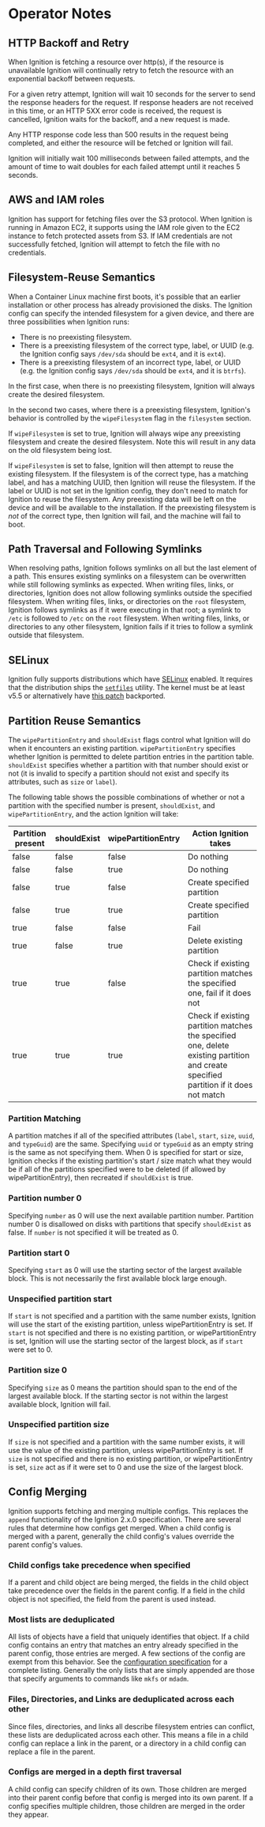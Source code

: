 # Operator Notes

## HTTP Backoff and Retry

When Ignition is fetching a resource over http(s), if the resource is unavailable Ignition will continually retry to fetch the resource with an exponential backoff between requests.

For a given retry attempt, Ignition will wait 10 seconds for the server to send the response headers for the request. If response headers are not received in this time, or an HTTP 5XX error code is received, the request is cancelled, Ignition waits for the backoff, and a new request is made.

Any HTTP response code less than 500 results in the request being completed, and either the resource will be fetched or Ignition will fail.

Ignition will initially wait 100 milliseconds between failed attempts, and the amount of time to wait doubles for each failed attempt until it reaches 5 seconds.

## AWS and IAM roles

Ignition has support for fetching files over the S3 protocol. When Ignition is running in Amazon EC2, it supports using the IAM role given to the EC2 instance to fetch protected assets from S3. If IAM credentials are not successfully fetched, Ignition will attempt to fetch the file with no credentials.


## Filesystem-Reuse Semantics

When a Container Linux machine first boots, it's possible that an earlier installation or other process has already provisioned the disks. The Ignition config can specify the intended filesystem for a given device, and there are three possibilities when Ignition runs:

- There is no preexisting filesystem.
- There is a preexisting filesystem of the correct type, label, or UUID (e.g. the Ignition config says `/dev/sda` should be `ext4`, and it is `ext4`).
- There is a preexisting filesystem of an incorrect type, label, or UUID (e.g. the Ignition config says `/dev/sda` should be `ext4`, and it is `btrfs`).

In the first case, when there is no preexisting filesystem, Ignition will always create the desired filesystem.

In the second two cases, where there is a preexisting filesystem, Ignition's behavior is controlled by the `wipeFilesystem` flag in the `filesystem` section.

If `wipeFilesystem` is set to true, Ignition will always wipe any preexisting filesystem and create the desired filesystem. Note this will result in any data on the old filesystem being lost.

If `wipeFilesystem` is set to false, Ignition will then attempt to reuse the existing filesystem. If the filesystem is of the correct type, has a matching label, and has a matching UUID, then Ignition will reuse the filesystem. If the label or UUID is not set in the Ignition config, they don't need to match for Ignition to reuse the filesystem. Any preexisting data will be left on the device and will be available to the installation. If the preexisting filesystem is *not* of the correct type, then Ignition will fail, and the machine will fail to boot.

## Path Traversal and Following Symlinks

When resolving paths, Ignition follows symlinks on all but the last element of a path. This ensures existing symlinks on a filesystem can be overwritten while still following symlinks as expected. When writing files, links, or directories, Ignition does not allow following symlinks outside the specified filesystem. When writing files, links, or directories on the `root` filesystem, Ignition follows symlinks as if it were executing in that root; a symlink to `/etc` is followed to `/etc` on the `root` filesystem. When writing files, links, or directories to any other filesystem, Ignition fails if it tries to follow a symlink outside that filesystem.

## SELinux

Ignition fully supports distributions which have [SELinux][selinux] enabled. It requires that the distribution ships the [`setfiles`][setfiles] utility. The kernel must be at least v5.5 or alternatively have [this patch](https://lore.kernel.org/selinux/20190912133007.27545-1-jlebon@redhat.com/T/#u) backported.

[selinux]: https://selinuxproject.org/page/Main_Page
[setfiles]: https://linux.die.net/man/8/setfiles

## Partition Reuse Semantics

The `wipePartitionEntry` and `shouldExist` flags control what Ignition will do when it encounters an existing partition. `wipePartitionEntry` specifies whether Ignition is permitted to delete partition entries in the partition table.  `shouldExist` specifies whether a partition with that number should exist or not (it is invalid to specify a partition should not exist and specify its attributes, such as `size` or `label`).

The following table shows the possible combinations of whether or not a partition with the specified number is present, `shouldExist`, and `wipePartitionEntry`, and the action Ignition will take:

| Partition present | shouldExist | wipePartitionEntry | Action Ignition takes
| ----------------- | ----------- | ------------------ | ---------------------
| false             | false       | false              | Do nothing
| false             | false       | true               | Do nothing
| false             | true        | false              | Create specified partition
| false             | true        | true               | Create specified partition
| true              | false       | false              | Fail
| true              | false       | true               | Delete existing partition
| true              | true        | false              | Check if existing partition matches the specified one, fail if it does not
| true              | true        | true               | Check if existing partition matches the specified one, delete existing partition and create specified partition if it does not match

### Partition Matching
A partition matches if all of the specified attributes (`label`, `start`, `size`, `uuid`, and `typeGuid`) are the same. Specifying `uuid` or `typeGuid` as an empty string is the same as not specifying them. When 0 is specified for start or size, Ignition checks if the existing partition's start / size match what they would be if all of the partitions specified were to be deleted (if allowed by wipePartitionEntry), then recreated if `shouldExist` is true.

### Partition number 0
Specifying `number` as 0 will use the next available partition number. Partition number 0 is disallowed on disks with partitions that specify `shouldExist` as false. If `number` is not specified it will be treated as 0.

### Partition start 0
Specifying `start` as 0 will use the starting sector of the largest available block. This is not necessarily the first available block large enough.

### Unspecified partition start
If `start` is not specified and a partition with the same number exists, Ignition will use the start of the existing partition, unless wipePartitionEntry is set.
If `start` is not specified and there is no existing partition, or wipePartitionEntry is set, Ignition will use the starting sector of the largest block, as if `start` were set to 0.

### Partition size 0
Specifying `size` as 0 means the partition should span to the end of the largest available block. If the starting sector is not within the largest available block, Ignition will fail.

### Unspecified partition size
If `size` is not specified and a partition with the same number exists, it will use the value of the existing partition, unless wipePartitionEntry is set.
If `size` is not specified and there is no existing partition, or wipePartitionEntry is set, `size` act as if it were set to 0 and use the size of the largest block.

## Config Merging

Ignition supports fetching and merging multiple configs. This replaces the `append` functionality of the Ignition 2.x.0 specification. There are several rules that determine how configs get merged. When a child config is merged with a parent, generally the child config's values override the parent config's values.

### Child configs take precedence when specified

If a parent and child object are being merged, the fields in the child object take precedence over the fields in the parent config. If a field in the child object is not specified, the field from the parent is used instead.

### Most lists are deduplicated

All lists of objects have a field that uniquely identifies that object. If a child config contains an entry that matches an entry already specified in the parent config, those entries are merged. A few sections of the config are exempt from this behavior. See the [configuration specification][config-spec] for a complete listing. Generally the only lists that are simply appended are those that specify arguments to commands like `mkfs` or `mdadm`.

### Files, Directories, and Links are deduplicated across each other

Since files, directories, and links all describe filesystem entries can conflict, these lists are deduplicated across each other. This means a file in a child config can replace a link in the parent, or a directory in a child config can replace a file in the parent.

### Configs are merged in a depth first traversal

A child config can specify children of its own. Those children are merged into their parent config before that config is merged into its own parent. If a config specifies multiple children, those children are merged in the order they appear.

[config-spec]: configuration-v3_0.md
